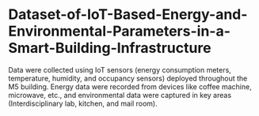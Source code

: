 # Dataset-of-IoT-Based-Energy-and-Environmental-Parameters-in-a-Smart-Building-Infrastructure
Data were collected using IoT sensors (energy consumption meters, temperature, humidity, and occupancy sensors) deployed throughout the M5 building. Energy data were recorded from devices like coffee machine, microwave, etc., and environmental data were captured in key areas (Interdisciplinary lab, kitchen, and mail room). 
